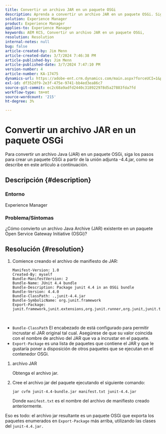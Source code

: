 ```yaml
---
title: Convertir un archivo JAR en un paquete OSGi
description: Aprenda a convertir un archivo JAR en un paquete OSGi. Siga el ejemplo para crear un paquete OSGi desde el junit-4.4.jar adjunto.
solution: Experience Manager
product: Experience Manager
applies-to: Experience Manager
keywords: AEM KCS, Convertir un archivo JAR en un paquete OSGi,
resolution: Resolution
internal-notes: null
bug: false
article-created-by: Jim Menn
article-created-date: 3/7/2024 7:46:38 PM
article-published-by: Jim Menn
article-published-date: 3/7/2024 7:47:10 PM
version-number: 4
article-number: KA-17475
dynamics-url: https://adobe-ent.crm.dynamics.com/main.aspx?forceUCI=1&pagetype=entityrecord&etn=knowledgearticle&id=93faf665-bbdc-ee11-904d-6045bd006268
exl-id: df352df9-2e3f-475e-9741-bb4ed3ea86c7
source-git-commit: ec2c68a9adfd2440c318922978d5a27883fda7fd
workflow-type: tm+mt
source-wordcount: '215'
ht-degree: 3%

---
```


# Convertir un archivo JAR en un paquete OSGi


Para convertir un archivo Java (JAR) en un paquete OSGi, siga los pasos para crear un paquete OSGi a partir de la unión adjunta -4.4.jar, como se describe en este artículo a continuación.

## Descripción {#description}


### <b>Entorno</b>

Experience Manager

### <b>Problema/Síntomas</b>

¿Cómo convierto un archivo Java Archive (JAR) existente en un paquete Open Service Gateway Initiative (OSGi)?


## Resolución {#resolution}


1. Comience creando el archivo de manifiesto de JAR:


   ```
   Manifest-Version: 1.0
   Created-By: myself
   Bundle-ManifestVersion: 2
   Bundle-Name: JUnit 4.4 bundle
   Bundle-Description: Package junit 4.4 in an OSGi bundle
   Bundle-Version: 4.4.0
   Bundle-ClassPath: .,junit-4.4.jar
   Bundle-SymbolicName: org.junit.framework
   Export-Package: junit.framework,junit.extensions,org.junit.runner,org.junit,junit.textui
   ```


 
- `Bundle-ClassPath` El encabezado de está configurado para permitir incrustar el JAR original tal cual. Asegúrese de que su valor coincida con el nombre de archivo del JAR que va a incrustar en el paquete.
- `Export-Package` es una lista de paquetes que contiene el JAR y que le gustaría poner a disposición de otros paquetes que se ejecutan en el contenedor OSGi.

1. archivo JAR

   Obtenga el archivo jar.

1. Cree el archivo jar del paquete ejecutando el siguiente comando:


   ```
   jar cvfm junit-4.4-bundle.jar manifest.txt junit-4.4.jar
   ```

   Donde `manifest.txt` es el nombre del archivo de manifiesto creado anteriormente.


Eso es todo: el archivo jar resultante es un paquete OSGi que exporta los paquetes enumerados en `Export-Package` más arriba, utilizando las clases del `junit-4.4.jar.`
